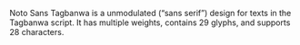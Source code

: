 Noto Sans Tagbanwa is a unmodulated (“sans serif”) design for texts in the Tagbanwa script. It has multiple weights, contains 29 glyphs, and supports 28 characters.